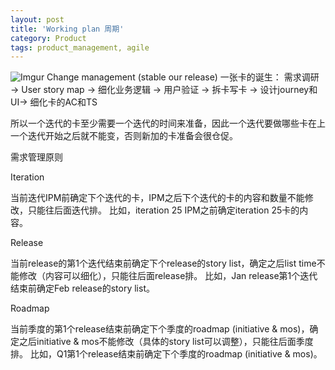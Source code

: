```yaml
---
layout: post
title: 'Working plan 周期'
category: Product
tags: product_management, agile
---
```


![Imgur](https://i.imgur.com/r6VWImg.png)
Change management (stable our release)
一张卡的诞生：
需求调研 -> User story map -> 细化业务逻辑 -> 用户验证 -> 拆卡写卡 -> 设计journey和UI-> 细化卡的AC和TS

所以一个迭代的卡至少需要一个迭代的时间来准备，因此一个迭代要做哪些卡在上一个迭代开始之后就不能变，否则新加的卡准备会很仓促。


需求管理原则

Iteration

当前迭代IPM前确定下个迭代的卡，IPM之后下个迭代的卡的内容和数量不能修改，只能往后面迭代排。
比如，iteration 25 IPM之前确定iteration 25卡的内容。

Release

当前release的第1个迭代结束前确定下个release的story list，确定之后list time不能修改（内容可以细化），只能往后面release排。
比如，Jan release第1个迭代结束前确定Feb release的story list。

Roadmap

当前季度的第1个release结束前确定下个季度的roadmap (initiative & mos)，确定之后initiative & mos不能修改（具体的story list可以调整），只能往后面季度排。
比如，Q1第1个release结束前确定下个季度的roadmap (initiative & mos)。
